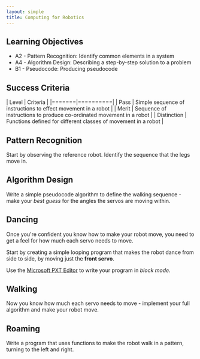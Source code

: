 ```yaml
---
layout: simple
title: Computing for Robotics
---
```


## Learning Objectives

* A2 - Pattern Recognition: Identify common elements in a system
* A4 - Algorithm Design: Describing a step-by-step solution to a problem
* B1 - Pseudocode: Producing pseudocode

## Success Criteria

| Level | Criteria |
|=======|==========|
| Pass  | Simple sequence of instructions to effect movement in a robot |
| Merit | Sequence of instructions to produce co-ordinated movement in a robot |
| Distinction | Functions defined for different classes of movement in a robot |

## Pattern Recognition

Start by observing the reference robot. Identify the sequence that the legs move in.

## Algorithm Design

Write a simple pseudocode algorithm to define the walking sequence - make your *best guess* for the angles the servos are moving within.

## Dancing

Once you're confident you know how to make your robot move, you need to get a feel for how much each servo needs to move.

Start by creating a simple looping program that makes the robot dance from side to side, by moving just the **front servo**.

Use the [Microsoft PXT Editor](http://microbit.org/code/) to write your program in *block mode*.

## Walking

Now you know how much each servo needs to move - implement your full algorithm and make your robot move.

## Roaming

Write a program that uses functions to make the robot walk in a pattern, turning to the left and right.